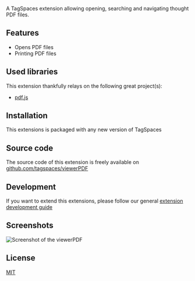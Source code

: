 
A TagSpaces extension allowing opening, searching and navigating thought PDF files.

## Features

* Opens PDF files
* Printing PDF files

## Used libraries
This extension thankfully relays on the following great project(s):

* [pdf.js](https://mozilla.github.io/pdf.js/)

## Installation

This extensions is packaged with any new version of TagSpaces

## Source code

The source code of this extension is freely available on [github.com/tagspaces/viewerPDF](https://github.com/tagspaces/viewerPDF/)

## Development

If you want to extend this extensions, please follow our general [extension development guide](http://tagspaces.org/documentation/extension-development-guide)

## Screenshots

![Screenshot of the viewerPDF](http://tagspaces.org/extensions/editorHTML/viewerPDF-screenshot.png)

## License

[MIT](https://github.com/tagspaces/viewerPDF/blob/master/LICENSE.txt)
